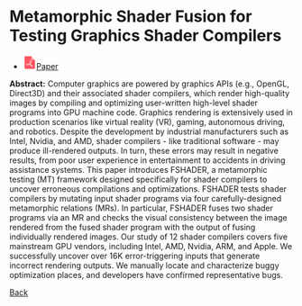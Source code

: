 # Metamorphic Shader Fusion for Testing Graphics Shader Compilers

* <img src="../../icons/pdf.png" width="24px">[Paper](./Metamorphic_Shader_Fusion_for_Testing_Graphics_Shader_Compilers.pdf)

**Abstract:** Computer graphics are powered by graphics APIs (e.g., OpenGL, Direct3D) and their associated shader compilers, which render high-quality images by compiling and optimizing user-written high-level shader programs into GPU machine code. Graphics rendering is extensively used in production scenarios like virtual reality (VR), gaming, autonomous driving, and robotics. Despite the development by industrial manufacturers such as Intel, Nvidia, and AMD, shader compilers - like traditional software - may produce ill-rendered outputs. In turn, these errors may result in negative results, from poor user experience in entertainment to accidents in driving assistance systems. This paper introduces FSHADER, a metamorphic testing (MT) framework designed specifically for shader compilers to uncover erroneous compilations and optimizations. FSHADER tests shader compilers by mutating input shader programs via four carefully-designed metamorphic relations (MRs). In particular, FSHADER fuses two shader programs via an MR and checks the visual consistency between the image rendered from the fused shader program with the output of fusing individually rendered images. Our study of 12 shader compilers covers five mainstream GPU vendors, including Intel, AMD, Nvidia, ARM, and Apple. We successfully uncover over 16K error-triggering inputs that generate incorrect rendering outputs. We manually locate and characterize buggy optimization places, and developers have confirmed representative bugs.

[Back](../../README.md)